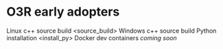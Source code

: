 # O3R early adopters

Linux c++ source build <source_build>
Windows c++ source build <windows>
Python installation <install_py>
Docker dev containers *coming soon*